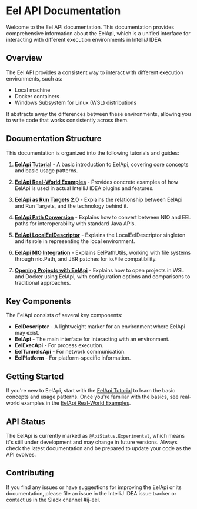 # Eel API Documentation

Welcome to the Eel API documentation. This documentation provides comprehensive information about the EelApi, which is a unified interface for interacting with different execution environments in IntelliJ IDEA.

## Overview

The Eel API provides a consistent way to interact with different execution environments, such as:

- Local machine
- Docker containers
- Windows Subsystem for Linux (WSL) distributions

It abstracts away the differences between these environments, allowing you to write code that works consistently across them.

## Documentation Structure

This documentation is organized into the following tutorials and guides:

1. [**EelApi Tutorial**](EelApi_Tutorial.md) - A basic introduction to EelApi, covering core concepts and basic usage patterns.

2. [**EelApi Real-World Examples**](EelApi_Real_World_Examples.md) - Provides concrete examples of how EelApi is used in actual IntelliJ IDEA plugins and features.

3. [**EelApi as Run Targets 2.0**](EelApi_as_Run_Targets_2.0.md) - Explains the relationship between EelApi and Run Targets, and the technology behind it.

4. [**EelApi Path Conversion**](EelApi_Path_Conversion.md) - Explains how to convert between NIO and EEL paths for interoperability with standard Java APIs.

5. [**EelApi LocalEelDescriptor**](EelApi_LocalEelDescriptor.md) - Explains the LocalEelDescriptor singleton and its role in representing the local environment.

6. [**EelApi NIO Integration**](EelApi_NIO_Integration.md) - Explains EelPathUtils, working with file systems through nio.Path, and JBR patches for io.File compatibility.

7. [**Opening Projects with EelApi**](Opening_Projects_with_EelApi.md) - Explains how to open projects in WSL and Docker using EelApi, with configuration options and comparisons to traditional approaches.

## Key Components

The EelApi consists of several key components:

- **EelDescriptor** - A lightweight marker for an environment where EelApi may exist.
- **EelApi** - The main interface for interacting with an environment.
- **EelExecApi** - For process execution.
- **EelTunnelsApi** - For network communication.
- **EelPlatform** - For platform-specific information.

## Getting Started

If you're new to EelApi, start with the [EelApi Tutorial](EelApi_Tutorial.md) to learn the basic concepts and usage patterns. Once you're familiar with the basics, see real-world examples in the [EelApi Real-World Examples](EelApi_Real_World_Examples.md).

## API Status

The EelApi is currently marked as `@ApiStatus.Experimental`, which means it's still under development and may change in future versions. Always check the latest documentation and be prepared to update your code as the API evolves.

## Contributing

If you find any issues or have suggestions for improving the EelApi or its documentation, please file an issue in the IntelliJ IDEA issue tracker or contact us in the Slack channel #ij-eel.